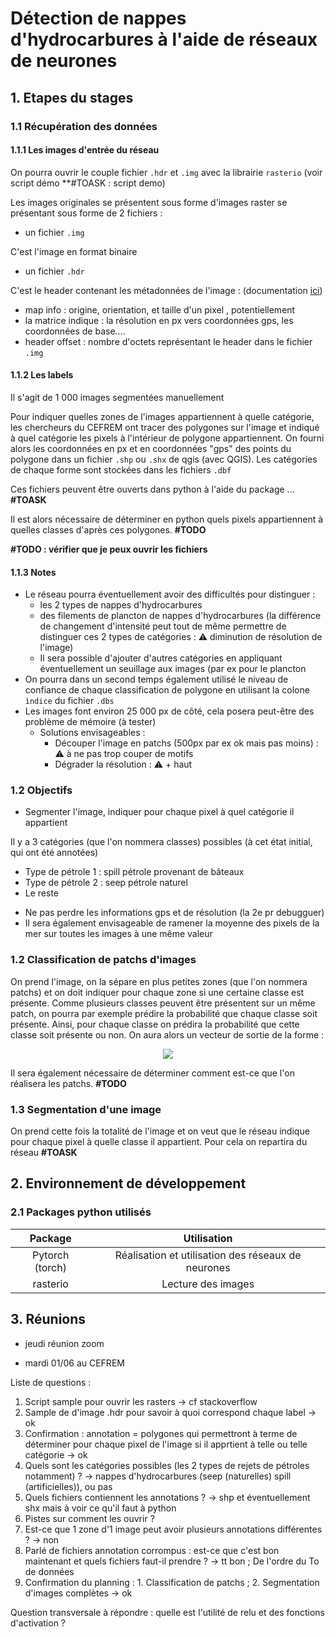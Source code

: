 # Détection de nappes d'hydrocarbures à l'aide de réseaux de neurones

## 1. Etapes du stages

### 1.1 Récupération des données

#### 1.1.1 Les images d'entrée du réseau

On pourra ouvrir le couple fichier `.hdr` et `.img` avec la librairie `rasterio` (voir script démo **#TOASK : script demo)

Les images originales se présentent sous forme d'images raster se présentant sous forme de 2 fichiers : 

- un fichier `.img`

C'est l'image en format binaire

- un fichier `.hdr`

C'est le header contenant les métadonnées de l'image : 
(documentation [ici](https://www.l3harrisgeospatial.com/docs/enviheaderfiles.html#:~:text=The%20ENVI%20header%20file%20contains,hdr.))
* map info : origine, orientation, et taille d'un pixel , potentiellement
* la matrice indique : la résolution en px vers coordonnées gps, les coordonnées de base....
* header offset : nombre d'octets représentant le header dans le fichier `.img`


#### 1.1.2 Les labels

Il s'agit de 1 000 images segmentées manuellement

Pour indiquer quelles zones de l'images appartiennent à quelle catégorie, les chercheurs du CEFREM ont tracer des polygones sur l'image et indiqué à quel catégorie les pixels à l'intérieur de polygone appartiennent. On fourni alors les coordonnées en px et en coordonnées "gps" des points du polygone dans un fichier `.shp` ou `.shx` de qgis (avec QGIS). Les catégories de chaque forme sont stockées dans les fichiers `.dbf`

Ces fichiers peuvent être ouverts dans python à l'aide du package ... **#TOASK**

Il est alors nécessaire de déterminer en python quels pixels appartiennent à quelles classes d'après ces polygones. **#TODO**

**#TODO : vérifier que je peux ouvrir les fichiers**

#### 1.1.3 Notes

- Le réseau pourra éventuellement avoir des difficultés pour distinguer :
    - les 2 types de nappes d'hydrocarbures
    - des filements de plancton de nappes d'hydrocarbures (la différence de changement d'intensité peut tout de même permettre de distinguer ces 2 types de catégories : :warning: diminution de résolution de l'image)
    - Il sera possible d'ajouter d'autres catégories en appliquant éventuellement un seuillage aux images (par ex pour le plancton
- On pourra dans un second temps également utilisé le niveau de confiance de chaque classification de polygone en utilisant la colone `ìndice` du fichier `.dbs`
- Les images font environ 25 000 px de côté, cela posera peut-être des problème de mémoire (à tester)
   - Solutions envisageables :
      - Découper l'image en patchs (500px par ex ok mais pas moins) : ⚠️ à ne pas trop couper de motifs
      - Dégrader la résolution : ⚠️ + haut

### 1.2 Objectifs

- Segmenter l'image, indiquer pour chaque pixel à quel catégorie il appartient

Il y a 3 catégories (que l'on nommera classes) possibles (à cet état initial, qui ont été annotées)
* Type de pétrole 1 : spill pétrole provenant de bâteaux
* Type de pétrole 2 : seep pétrole naturel 
* Le reste

- Ne pas perdre les informations gps et de résolution (la 2e pr debugguer) 
- Il sera également envisageable de ramener la moyenne des pixels de la mer sur toutes les images à une même valeur

### 1.2 Classification de patchs d'images

On prend l'image, on la sépare en plus petites zones (que l'on nommera patchs) et on doit indiquer pour chaque zone si une certaine classe est présente. Comme plusieurs classes peuvent être présentent sur un même patch, on pourra par exemple prédire la probabilité que chaque classe soit présente. Ainsi, pour chaque classe on prédira la probabilité que cette classe soit présente ou non. On aura alors un vecteur de sortie de la forme :

<!-- $$
\begin{bmatrix}
           P_{\in\; classe\;1}(patch) \\ \vdots \\ P_{\in\; classe\;m}(patch)
         \end{bmatrix}
$$ --> 

<div align="center"><img style="background: white;" src="https://render.githubusercontent.com/render/math?math=%5Cbegin%7Bbmatrix%7D%0D%0A%20%20%20%20%20%20%20%20%20%20%20P_%7B%5Cin%5C%3B%20classe%5C%3B1%7D(patch)%20%5C%5C%20%5Cvdots%20%5C%5C%20P_%7B%5Cin%5C%3B%20classe%5C%3Bm%7D(patch)%0D%0A%20%20%20%20%20%20%20%20%20%5Cend%7Bbmatrix%7D%0D"></div>

Il sera également nécessaire de déterminer comment est-ce que l'on réalisera les patchs. **#TODO**

### 1.3 Segmentation d'une image 

On prend cette fois la totalité de l'image et on veut que le réseau indique pour chaque pixel à quelle classe il appartient. Pour cela on repartira du réseau **#TOASK**

## 2. Environnement de développement

### 2.1 Packages python utilisés

|Package|Utilisation|
|:---:|:---:|
|Pytorch (torch)|Réalisation et utilisation des réseaux de neurones|
|rasterio|Lecture des images|

## 3. Réunions

- jeudi réunion zoom

- mardi 01/06 au CEFREM

Liste de questions : 
1. Script sample pour ouvrir les rasters -> cf stackoverflow
2. Sample de d'image .hdr pour savoir à quoi correspond chaque label -> ok
3. Confirmation : annotation = polygones qui permettront à terme de déterminer pour chaque pixel de l'image si il apprtient à telle ou telle catégorie -> ok
4. Quels sont les catégories possibles (les 2 types de rejets de pétroles notamment) ? -> nappes d'hydrocarbures (seep (naturelles) spill (artificielles)), ou pas
5. Quels fichiers contiennent les annotations ? -> shp et éventuellement shx mais à voir ce qu'il faut à python
6. Pistes sur comment les ouvrir ?
7. Est-ce que 1 zone d'1 image peut avoir plusieurs annotations différentes ? -> non
8. Parlé de fichiers annotation corrompus : est-ce que c'est bon maintenant et quels fichiers faut-il prendre ? -> tt bon ; De l'ordre du To de données 
9. Confirmation du planning : 1. Classification de patchs ; 2. Segmentation d'images complètes -> ok

Question transversale à répondre : quelle est l'utilité de relu et des fonctions d'activation ?
